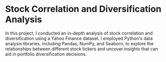 # Stock Correlation and Diversification Analysis
In this project, I conducted an in-depth analysis of stock correlation and diversification using a Yahoo Finance dataset. I employed Python's data analysis libraries, including Pandas, NumPy, and Seaborn, to explore the relationships between different stock tickers and uncover insights that can aid in portfolio diversification decisions.

